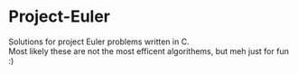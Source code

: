 # Project-Euler
Solutions for project Euler problems written in C.<br />
Most likely these are not the most efficent algorithems, but meh just for fun :)
